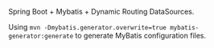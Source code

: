 Spring Boot + Mybatis + Dynamic Routing DataSources.

Using `mvn -Dmybatis.generator.overwrite=true mybatis-generator:generate` to generate MyBatis configuration files.
